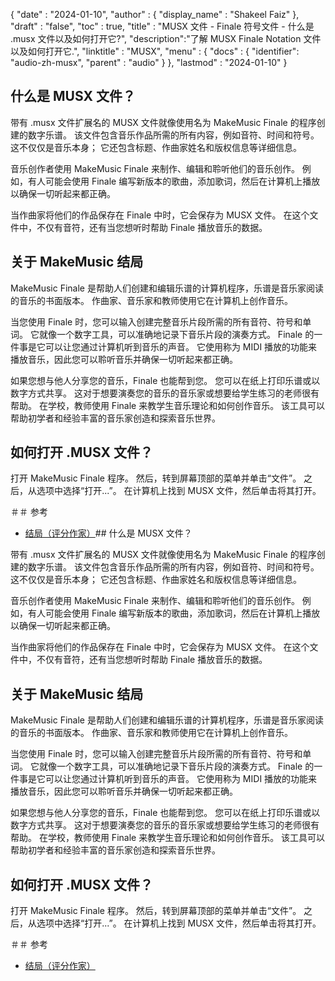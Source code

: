 {
  "date" : "2024-01-10",
  "author" : {
    "display_name" : "Shakeel Faiz"
  },
  "draft" : "false",
  "toc" : true,
  "title" : "MUSX 文件 - Finale 符号文件 - 什么是 .musx 文件以及如何打开它?",
  "description":"了解 MUSX Finale Notation 文件以及如何打开它.",
  "linktitle" : "MUSX",
  "menu" : {
    "docs" : {
      "identifier": "audio-zh-musx",
      "parent" : "audio"
    }
  },
  "lastmod" : "2024-01-10"
}

## 什么是 MUSX 文件？

带有 .musx 文件扩展名的 MUSX 文件就像使用名为 MakeMusic Finale 的程序创建的数字乐谱。 该文件包含音乐作品所需的所有内容，例如音符、时间和符号。 这不仅仅是音乐本身； 它还包含标题、作曲家姓名和版权信息等详细信息。

音乐创作者使用 MakeMusic Finale 来制作、编辑和聆听他们的音乐创作。 例如，有人可能会使用 Finale 编写新版本的歌曲，添加歌词，然后在计算机上播放以确保一切听起来都正确。

当作曲家将他们的作品保存在 Finale 中时，它会保存为 MUSX 文件。 在这个文件中，不仅有音符，还有当您想听时帮助 Finale 播放音乐的数据。

## 关于 MakeMusic 结局

MakeMusic Finale 是帮助人们创建和编辑乐谱的计算机程序，乐谱是音乐家阅读的音乐的书面版本。 作曲家、音乐家和教师使用它在计算机上创作音乐。

当您使用 Finale 时，您可以输入创建完整音乐片段所需的所有音符、符号和单词。 它就像一个数字工具，可以准确地记录下音乐片段的演奏方式。 Finale 的一件事是它可以让您通过计算机听到音乐的声音。 它使用称为 MIDI 播放的功能来播放音乐，因此您可以聆听音乐并确保一切听起来都正确。

如果您想与他人分享您的音乐，Finale 也能帮到您。 您可以在纸上打印乐谱或以数字方式共享。 这对于想要演奏您的音乐的音乐家或想要给学生练习的老师很有帮助。 在学校，教师使用 Finale 来教学生音乐理论和如何创作音乐。 该工具可以帮助初学者和经验丰富的音乐家创造和探索音乐世界。

## 如何打开 .MUSX 文件？

打开 MakeMusic Finale 程序。 然后，转到屏幕顶部的菜单并单击“文件”。 之后，从选项中选择“打开...”。 在计算机上找到 MUSX 文件，然后单击将其打开。

＃＃ 参考
* [结局（评分作家）](https://en.wikipedia.org/wiki/Finale_(评分作家))## 什么是 MUSX 文件？

带有 .musx 文件扩展名的 MUSX 文件就像使用名为 MakeMusic Finale 的程序创建的数字乐谱。 该文件包含音乐作品所需的所有内容，例如音符、时间和符号。 这不仅仅是音乐本身； 它还包含标题、作曲家姓名和版权信息等详细信息。

音乐创作者使用 MakeMusic Finale 来制作、编辑和聆听他们的音乐创作。 例如，有人可能会使用 Finale 编写新版本的歌曲，添加歌词，然后在计算机上播放以确保一切听起来都正确。

当作曲家将他们的作品保存在 Finale 中时，它会保存为 MUSX 文件。 在这个文件中，不仅有音符，还有当您想听时帮助 Finale 播放音乐的数据。

## 关于 MakeMusic 结局

MakeMusic Finale 是帮助人们创建和编辑乐谱的计算机程序，乐谱是音乐家阅读的音乐的书面版本。 作曲家、音乐家和教师使用它在计算机上创作音乐。

当您使用 Finale 时，您可以输入创建完整音乐片段所需的所有音符、符号和单词。 它就像一个数字工具，可以准确地记录下音乐片段的演奏方式。 Finale 的一件事是它可以让您通过计算机听到音乐的声音。 它使用称为 MIDI 播放的功能来播放音乐，因此您可以聆听音乐并确保一切听起来都正确。

如果您想与他人分享您的音乐，Finale 也能帮到您。 您可以在纸上打印乐谱或以数字方式共享。 这对于想要演奏您的音乐的音乐家或想要给学生练习的老师很有帮助。 在学校，教师使用 Finale 来教学生音乐理论和如何创作音乐。 该工具可以帮助初学者和经验丰富的音乐家创造和探索音乐世界。

## 如何打开 .MUSX 文件？

打开 MakeMusic Finale 程序。 然后，转到屏幕顶部的菜单并单击“文件”。 之后，从选项中选择“打开...”。 在计算机上找到 MUSX 文件，然后单击将其打开。

＃＃ 参考
* [结局（评分作家）](https://en.wikipedia.org/wiki/Finale_(评分作家))
